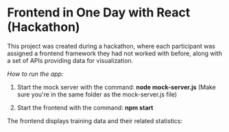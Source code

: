 # Frontend in One Day with React (Hackathon)

This project was created during a hackathon, where each participant was assigned a frontend framework they had not worked with before, along with a set of APIs providing data for visualization.

_How to run the app:_
1) Start the mock server with the command: __node mock-server.js__ (Make sure you're in the same folder as the mock-server.js file)

2) Start the frontend with the command: __npm start__

The frontend displays training data and their related statistics:
